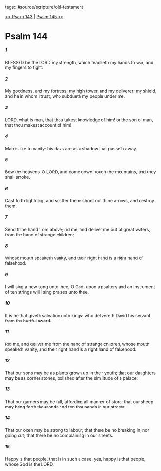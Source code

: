 tags:: #source/scripture/old-testament

[<< Psalm 143](source/scripture/old-testament/19_Psalms/Psalm_143.md) | [Psalm 145 >>](source/scripture/old-testament/19_Psalms/Psalm_145.md)

# Psalm 144

##### 1

BLESSED be the LORD my strength, which teacheth my hands to war, and my fingers to fight:

##### 2

My goodness, and my fortress; my high tower, and my deliverer; my shield, and he in whom I trust; who subdueth my people under me.

##### 3

LORD, what is man, that thou takest knowledge of him! or the son of man, that thou makest account of him!

##### 4

Man is like to vanity: his days are as a shadow that passeth away.

##### 5

Bow thy heavens, O LORD, and come down: touch the mountains, and they shall smoke.

##### 6

Cast forth lightning, and scatter them: shoot out thine arrows, and destroy them.

##### 7

Send thine hand from above; rid me, and deliver me out of great waters, from the hand of strange children;

##### 8

Whose mouth speaketh vanity, and their right hand is a right hand of falsehood.

##### 9

I will sing a new song unto thee, O God: upon a psaltery and an instrument of ten strings will I sing praises unto thee.

##### 10

It is he that giveth salvation unto kings: who delivereth David his servant from the hurtful sword.

##### 11

Rid me, and deliver me from the hand of strange children, whose mouth speaketh vanity, and their right hand is a right hand of falsehood:

##### 12

That our sons may be as plants grown up in their youth; that our daughters may be as corner stones, polished after the similitude of a palace:

##### 13

That our garners may be full, affording all manner of store: that our sheep may bring forth thousands and ten thousands in our streets:

##### 14

That our oxen may be strong to labour; that there be no breaking in, nor going out; that there be no complaining in our streets.

##### 15

Happy is that people, that is in such a case: yea, happy is that people, whose God is the LORD.
